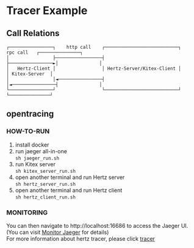 # Tracer Example
## Call Relations

```
┌────────────────┐    http call    ┌───────────────────────────┐      rpc call   ┌───────────────┐
│                ├─────────────────┤                           ├────────────────►│               │
│   Hertz-Client │                 │ Hertz-Server/Kitex-Client │                 │ Kitex-Server  │
│                │◄────────────────┤                           │◄────────────────┤               │
└────────────────┘                 └───────────────────────────┘                 └───────────────┘
```

## opentracing
### HOW-TO-RUN
1. install docker
2. run jaeger all-in-one   
   `sh jaeger_run.sh`
3. run Kitex server   
   `sh kitex_server_run.sh`
4. open another terminal and run Hertz server  
   `sh hertz_server_run.sh`
5. open another terminal and run Hertz client   
   `sh hertz_client_run.sh`
### MONITORING
You can then navigate to http://localhost:16686 to access the Jaeger UI. (You can visit [Monitor Jaeger](https://www.jaegertracing.io/docs/1.24/monitoring/) for details)   
For more information about hertz tracer, please click [tracer](https://www.cloudwego.io/zh/docs/hertz/tutorials/service-governance/tracing/)